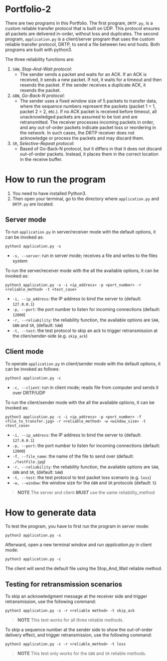 # Portfolio-2

There are two programs in this Portfolio. The first program, `DRTP.py`, is a custom reliable transfer protocol that is built on UDP. This protocol ensures all packets are delivered in-order, without loss and duplicates. The second program, `application.py` is a client/server program that uses the custom reliable transfer protocol, DRTP, to send a file between two end hosts. Both programs are built with python3.

The three reliability functions are:
1. `SAW`, *Stop-And-Wait protocol*: 
    - The sender sends a packet and waits for an ACK. If an ACK is received, it sends a new packet. If not, it waits for a timeout and then resends the packet. If the sender receives a duplicate ACK, it resends the packet.
2. `GBN`, *Go-Back-N protocol*:
    - The sender uses a fixed window size of 5 packets to transfer data, where the sequence numbers represent the packets (packet 1 = 1, packet 2 = 2, etc.). If no ACK packet is received before timeout, all unacknowledged packets are assumed to be lost and are retransmitted. The receiver processes incoming packets in order, and any out-of-order packets indicate packet loss or reordering in the network. In such cases, the DRTP receiver does not acknowledge or process the packets and may discard them.
3. `SR`, *Selective-Repeat protocol*:
    - Based of Go-Back-N protocol, but it differs in that it does not discard out-of-order packets. Instead, it places them in the correct location in the receive buffer. 

# How to run the program

1. You need to have installed Python3.
2. Then open your terminal, go to the directory where `application.py` and `DRTP.py` are located.

## Server mode
To run `application.py` in server/receiver mode with the default options, it can be invoked as:

    python3 application.py -s

* `-s, --server`: run in server mode; receives a file and writes to the files system

To run the server/receiver mode with the all the available options, it can be invoked as:

    python3 application.py -s -i <ip_address> -p <port_number> -r <reliable_method> -t <test_case>

* `-i, --ip_address`: the IP address to bind the server to (default: `127.0.0.1`)
* `-p, --port`: the port number to listen for incoming connections (default: `12000`)
* `-r, --reliability`: the reliability function, the available options are `SAW`, `GBN` and `SR`,  (default: `SAW`)
* `-t, --test`: the test protocol to skip an ack to trigger retransmission at the clien/sender-side (e.g. `skip_ack`)

## Client mode
To operate `application.py` in client/sender mode with the default options, it can be invoked as follows:

    python3 application.py -c

* `-c, --client`: run in client mode; reads file from computer and sends it over DRTP/UDP

To run the client/sender mode with the all the available options, it can be invoked as:

    python3 application.py -c -i <ip_address> -p <port_number> -f <file_to_transfer.jpg> -r <reliable_method> -w <window_size> -t <test_case>

* `-i, --ip_address`: the IP address to bind the server to (default: `127.0.0.1`)
* `-p, --port`: the port number to listen for incoming connections (default: `12000`)
* `-f, --file_name`: the name of the file to send over (default: `./testFile.jpg`)
* `-r, --reliability`: the reliability function, the available options are `SAW`, `GBN` and `SR`,  (default: `SAW`)
* `-t, --test`: the test protocol to test packet loss scenario (e.g. `loss`)
* `-w, --window`: the window size for the `GBN` and `SR` protocols (default: `5`)

> **NOTE** The server and client ***MUST*** use the same reliability_method

# How to generate data

To test the program, you have to first run the program in server mode:

    python3 application.py -s

Afterward, open a new terminal window and run *application.py* in client mode:

    python3 application.py -c


The client will send the default file using the Stop_And_Wait reliable method.

## Testing for retransmission scenarios

To skip an acknowledgment message at the receiver side and trigger retransmission, use the following command:

    python3 application.py -s -r <reliable method> -t skip_ack


> **NOTE** This test works for all three reliable methods.

To skip a sequence number at the sender side to show the out-of-order delivery effect, and trigger retransmission, use the following command:

    python3 application.py -c -r <reliable_method> -t loss

> **NOTE** This test only works for the `GBN` and `SR` reliable methods.
